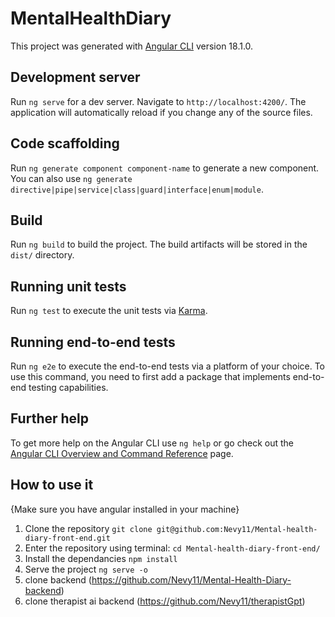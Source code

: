 # MentalHealthDiary

This project was generated with [Angular CLI](https://github.com/angular/angular-cli) version 18.1.0.

## Development server

Run `ng serve` for a dev server. Navigate to `http://localhost:4200/`. The application will automatically reload if you change any of the source files.

## Code scaffolding

Run `ng generate component component-name` to generate a new component. You can also use `ng generate directive|pipe|service|class|guard|interface|enum|module`.

## Build

Run `ng build` to build the project. The build artifacts will be stored in the `dist/` directory.

## Running unit tests

Run `ng test` to execute the unit tests via [Karma](https://karma-runner.github.io).

## Running end-to-end tests

Run `ng e2e` to execute the end-to-end tests via a platform of your choice. To use this command, you need to first add a package that implements end-to-end testing capabilities.

## Further help

To get more help on the Angular CLI use `ng help` or go check out the [Angular CLI Overview and Command Reference](https://angular.dev/tools/cli) page.


## How to use it
{Make sure you have angular installed in your machine}
1. Clone the repository `git clone git@github.com:Nevy11/Mental-health-diary-front-end.git`
2. Enter the repository using terminal: `cd Mental-health-diary-front-end/`
3. Install the dependancies `npm install`
4. Serve the project `ng serve -o`
5. clone backend (https://github.com/Nevy11/Mental-Health-Diary-backend)
6. clone therapist ai backend (https://github.com/Nevy11/therapistGpt)
